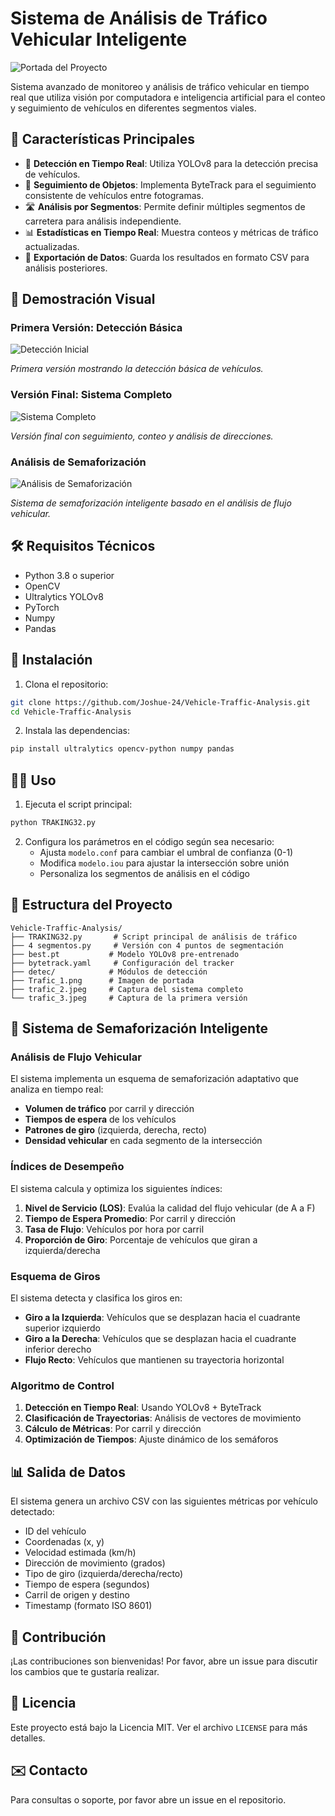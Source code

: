 # Sistema de Análisis de Tráfico Vehicular Inteligente

![Portada del Proyecto](Trafic_1.png)

Sistema avanzado de monitoreo y análisis de tráfico vehicular en tiempo real que utiliza visión por computadora e inteligencia artificial para el conteo y seguimiento de vehículos en diferentes segmentos viales.

## 🚀 Características Principales

- 🚗 **Detección en Tiempo Real**: Utiliza YOLOv8 para la detección precisa de vehículos.
- 📍 **Seguimiento de Objetos**: Implementa ByteTrack para el seguimiento consistente de vehículos entre fotogramas.
- 🛣️ **Análisis por Segmentos**: Permite definir múltiples segmentos de carretera para análisis independiente.
- 📊 **Estadísticas en Tiempo Real**: Muestra conteos y métricas de tráfico actualizadas.
- 💾 **Exportación de Datos**: Guarda los resultados en formato CSV para análisis posteriores.

## 📸 Demostración Visual

### Primera Versión: Detección Básica
![Detección Inicial](trafic_3.jpeg)

*Primera versión mostrando la detección básica de vehículos.*

### Versión Final: Sistema Completo
![Sistema Completo](trafic_2.jpeg)

*Versión final con seguimiento, conteo y análisis de direcciones.*

### Análisis de Semaforización
![Análisis de Semaforización](trafic_4.png)

*Sistema de semaforización inteligente basado en el análisis de flujo vehicular.*

## 🛠️ Requisitos Técnicos

- Python 3.8 o superior
- OpenCV
- Ultralytics YOLOv8
- PyTorch
- Numpy
- Pandas

## 🚀 Instalación

1. Clona el repositorio:
```bash
git clone https://github.com/Joshue-24/Vehicle-Traffic-Analysis.git
cd Vehicle-Traffic-Analysis
```

2. Instala las dependencias:
```bash
pip install ultralytics opencv-python numpy pandas
```

## 🏃‍♂️ Uso

1. Ejecuta el script principal:
```bash
python TRAKING32.py
```

2. Configura los parámetros en el código según sea necesario:
   - Ajusta `modelo.conf` para cambiar el umbral de confianza (0-1)
   - Modifica `modelo.iou` para ajustar la intersección sobre unión
   - Personaliza los segmentos de análisis en el código

## 📁 Estructura del Proyecto

```
Vehicle-Traffic-Analysis/
├── TRAKING32.py       # Script principal de análisis de tráfico
├── 4 segmentos.py     # Versión con 4 puntos de segmentación
├── best.pt           # Modelo YOLOv8 pre-entrenado
├── bytetrack.yaml     # Configuración del tracker
├── detec/            # Módulos de detección
├── Trafic_1.png      # Imagen de portada
├── trafic_2.jpeg     # Captura del sistema completo
└── trafic_3.jpeg     # Captura de la primera versión
```

## 🚦 Sistema de Semaforización Inteligente

### Análisis de Flujo Vehicular
El sistema implementa un esquema de semaforización adaptativo que analiza en tiempo real:
- **Volumen de tráfico** por carril y dirección
- **Tiempos de espera** de los vehículos
- **Patrones de giro** (izquierda, derecha, recto)
- **Densidad vehicular** en cada segmento de la intersección

### Índices de Desempeño
El sistema calcula y optimiza los siguientes índices:
1. **Nivel de Servicio (LOS)**: Evalúa la calidad del flujo vehicular (de A a F)
2. **Tiempo de Espera Promedio**: Por carril y dirección
3. **Tasa de Flujo**: Vehículos por hora por carril
4. **Proporción de Giro**: Porcentaje de vehículos que giran a izquierda/derecha

### Esquema de Giros
El sistema detecta y clasifica los giros en:
- **Giro a la Izquierda**: Vehículos que se desplazan hacia el cuadrante superior izquierdo
- **Giro a la Derecha**: Vehículos que se desplazan hacia el cuadrante inferior derecho
- **Flujo Recto**: Vehículos que mantienen su trayectoria horizontal

### Algoritmo de Control
1. **Detección en Tiempo Real**: Usando YOLOv8 + ByteTrack
2. **Clasificación de Trayectorias**: Análisis de vectores de movimiento
3. **Cálculo de Métricas**: Por carril y dirección
4. **Optimización de Tiempos**: Ajuste dinámico de los semáforos

## 📊 Salida de Datos

El sistema genera un archivo CSV con las siguientes métricas por vehículo detectado:
- ID del vehículo
- Coordenadas (x, y)
- Velocidad estimada (km/h)
- Dirección de movimiento (grados)
- Tipo de giro (izquierda/derecha/recto)
- Tiempo de espera (segundos)
- Carril de origen y destino
- Timestamp (formato ISO 8601)

## 🤝 Contribución

¡Las contribuciones son bienvenidas! Por favor, abre un issue para discutir los cambios que te gustaría realizar.

## 📄 Licencia

Este proyecto está bajo la Licencia MIT. Ver el archivo `LICENSE` para más detalles.

## ✉️ Contacto

Para consultas o soporte, por favor abre un issue en el repositorio.
